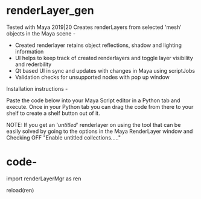 # renderLayer_gen
Tested with Maya 2019|20
Creates renderLayers from selected 'mesh' objects in the Maya scene -
 
 - Created renderlayer retains object reflections, shadow and lighting information
 - UI helps to keep track of created renderlayers and toggle layer visibility and rederbility
 - Qt based UI in sync and updates with changes in Maya using scriptJobs
 - Validation checks for unsupported nodes with pop up window


Installation instructions -

Paste the code below into your Maya Script editor in a Python tab and execute.
Once in your Python tab you can drag the code from there to your shelf to create a shelf button out of it.

NOTE: If you get an '_untitled_' renderlayer on using the tool that can be easily solved by going to the options in the Maya RenderLayer window
and Checking OFF "Enable untitled collections....."

# code-
import renderLayerMgr as ren

reload(ren)
